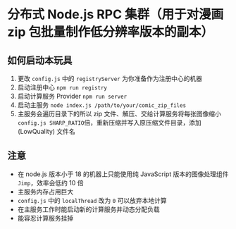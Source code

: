 # 分布式 Node.js RPC 集群（用于对漫画 zip 包批量制作低分辨率版本的副本）

## 如何启动本玩具

1. 更改 `config.js` 中的 `registryServer` 为你准备作为注册中心的机器
2. 启动注册中心 `npm run registry`
3. 启动计算服务 Provider `npm run server`
4. 启动主服务 `node index.js /path/to/your/comic_zip_files`
5. 主服务会遍历目录下的所以 zip 文件、解压、交给计算服务将每张图像缩小 `config.js SHARP_RATIO`倍，重新压缩并写入原压缩文件目录，添加 (LowQuality) 文件名

## 注意

- 在 node.js 版本小于 18 的机器上只能使用纯 JavaScript 版本的图像处理组件 `Jimp`，效率会低约 10 倍
- 主服务内存占用巨大
- `config.js` 中的 `localThread` 改为 `0` 可以放弃本地计算
- 在主服务工作时能启动新的计算服务并动态分配负载
- 能容忍计算服务挂掉
